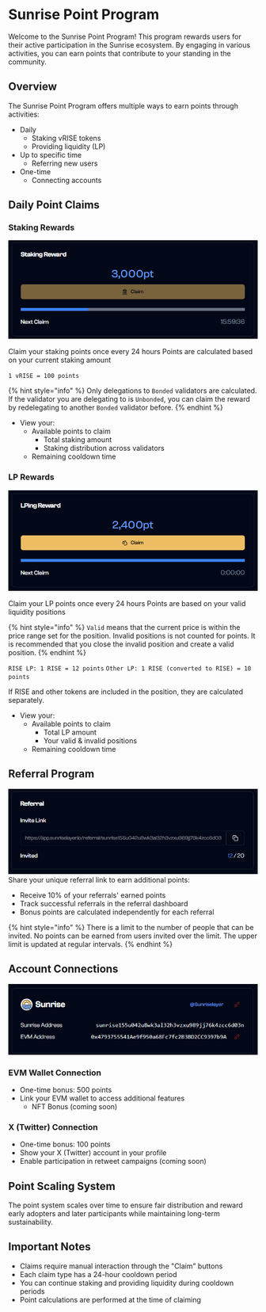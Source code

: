# Sunrise Point Program

Welcome to the Sunrise Point Program! This program rewards users for their active participation in the Sunrise ecosystem. By engaging in various activities, you can earn points that contribute to your standing in the community.

## Overview

The Sunrise Point Program offers multiple ways to earn points through activities:

- Daily
  - Staking vRISE tokens
  - Providing liquidity (LP)
- Up to specific time
  - Referring new users
- One-time
  - Connecting accounts

## Daily Point Claims

### Staking Rewards

![Staking Rewards](./staking.png)

Claim your staking points once every 24 hours
Points are calculated based on your current staking amount

`1 vRISE = 100 points`

{% hint style="info" %}
Only delegations to `Bonded` validators are calculated. If the validator you are delegating to is `Unbonded`, you can claim the reward by redelegating to another `Bonded` validator before.
{% endhint %}

- View your:
  - Available points to claim
    - Total staking amount
    - Staking distribution across validators
  - Remaining cooldown time

### LP Rewards

![LP Rewards](./lp.png)

Claim your LP points once every 24 hours
Points are based on your valid liquidity positions

{% hint style="info" %}
`Valid` means that the current price is within the price range set for the position.
Invalid positions is not counted for points. It is recommended that you close the invalid position and create a valid position.
{% endhint %}

`RISE LP: 1 RISE = 12 points`
`Other LP: 1 RISE (converted to RISE) = 10 points`

If RISE and other tokens are included in the position, they are calculated separately.

- View your:
  - Available points to claim
    - Total LP amount
    - Your valid & invalid positions
  - Remaining cooldown time

## Referral Program

![Referral Program](./referral.png)
Share your unique referral link to earn additional points:

- Receive 10% of your referrals' earned points
- Track successful referrals in the referral dashboard
- Bonus points are calculated independently for each referral

{% hint style="info" %}
There is a limit to the number of people that can be invited.
No points can be earned from users invited over the limit. The upper limit is updated at regular intervals.
{% endhint %}

## Account Connections

![Accounts](./accounts.png)

### EVM Wallet Connection

- One-time bonus: 500 points
- Link your EVM wallet to access additional features
  - NFT Bonus (coming soon)

### X (Twitter) Connection

- One-time bonus: 100 points
- Show your X (Twitter) account in your profile
- Enable participation in retweet campaigns (coming soon)

## Point Scaling System

The point system scales over time to ensure fair distribution and reward early adopters and later participants while maintaining long-term sustainability.

## Important Notes

- Claims require manual interaction through the "Claim" buttons
- Each claim type has a 24-hour cooldown period
- You can continue staking and providing liquidity during cooldown periods
- Point calculations are performed at the time of claiming
